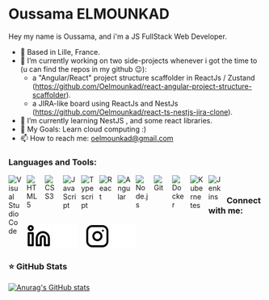 # Oussama ELMOUNKAD
Hey my name is Oussama, and i'm a JS FullStack Web Developer.

- 📍 Based in Lille, France.
- 🔭 I’m currently working on two side-projects whenever i got the time to (u can find the repos in my github 😉):
  +  a "Angular/React" project structure scaffolder in ReactJs / Zustand (https://github.com/Oelmounkad/react-angular-project-structure-scaffolder).
  +  a JIRA-like board using ReactJs and NestJs (https://github.com/Oelmounkad/react-ts-nestjs-jira-clone).
- 🌱 I’m currently learning NestJS , and some react libraries.
- 🥅 My Goals: Learn cloud computing :)
- 📫 How to reach me: [oelmounkad@gmail.com](mailto:oelmounkad@gmail.com)

### Languages and Tools:

<img align="left" alt="Visual Studio Code" width="26px" src="https://cdn.jsdelivr.net/gh/devicons/devicon/icons/vscode/vscode-original.svg" style="padding-right:10px;" />
<img align="left" alt="HTML5" width="26px" src="https://cdn.jsdelivr.net/gh/devicons/devicon/icons/html5/html5-original.svg" style="padding-right:10px;" />
<img align="left" alt="CSS3" width="26px" src="https://cdn.jsdelivr.net/gh/devicons/devicon/icons/css3/css3-original.svg" style="padding-right:10px;" />
<img align="left" alt="JavaScript" width="26px" src="https://cdn.jsdelivr.net/gh/devicons/devicon/icons/javascript/javascript-original.svg" style="padding-right:10px;" />
<img align="left" alt="Typescript" width="26px" src="https://cdn.jsdelivr.net/gh/devicons/devicon/icons/typescript/typescript-original.svg" style="padding-right:10px;" />
<img align="left" alt="React" width="26px" src="https://cdn.jsdelivr.net/gh/devicons/devicon/icons/react/react-original.svg" style="padding-right:10px;" />
<img align="left" alt="Angular" width="26px" src="https://cdn.jsdelivr.net/gh/devicons/devicon/icons/angularjs/angularjs-plain.svg" style="padding-right:10px;" />
<img align="left" alt="Node.js" width="26px" src="https://cdn.jsdelivr.net/gh/devicons/devicon/icons/nodejs/nodejs-original.svg" style="padding-right:10px;" />
<img align="left" alt="Git" width="26px" src="https://cdn.jsdelivr.net/gh/devicons/devicon/icons/git/git-original.svg" style="padding-right:10px;" />
<img align="left" alt="Docker" width="26px" src="https://cdn.jsdelivr.net/gh/devicons/devicon/icons/docker/docker-original.svg" style="padding-right:10px;" />
<img align="left" alt="Kubernetes" width="26px" src="https://cdn.jsdelivr.net/gh/devicons/devicon/icons/kubernetes/kubernetes-plain.svg" style="padding-right:10px;" />
<img align="left" alt="Jenkins" width="26px" src="https://cdn.jsdelivr.net/gh/devicons/devicon/icons/jenkins/jenkins-original.svg" style="padding-right:10px;" />

<br />

### Connect with me:

[![img_contact](./img/linkedin-light.svg)](https://www.linkedin.com/in/oussamaelmounkad/#gh-light-mode-only)
[![img_contact](./img/linkedin-dark.svg)](https://www.linkedin.com/in/oussamaelmounkad/#gh-dark-mode-only)
&nbsp;&nbsp;
[![img_contact](./img/instagram-light.svg)](https://www.instagram.com/oelmounkad#gh-light-mode-only)
[![img_contact](./img/instagram-dark.svg)](https://www.instagram.com/oelmounkad#gh-dark-mode-only)


<!-- Metrics -->
### ⭐ GitHub Stats

[![Anurag's GitHub stats](https://github-readme-stats.vercel.app/api?username=Oelmounkad&show_icons=true&hide_border=false&title_color=3B1F94f&icon_color=FFE500&bg_color=09131B&text_color=ffffff&border_color=0c1a25)](https://github.com/anuraghazra/github-readme-stats)
